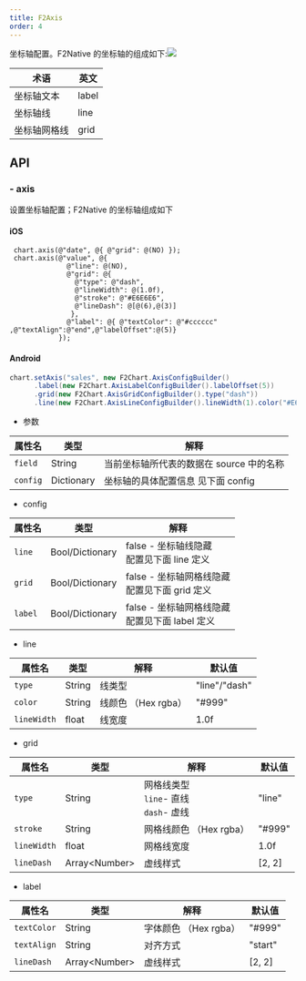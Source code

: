 ```yaml
---
title: F2Axis
order: 4
---
```


坐标轴配置。F2Native 的坐标轴的组成如下:![](https://gw.alipayobjects.com/mdn/rms_04a9e5/afts/img/A*jJ9SR7YqPVUAAAAAAAAAAAAAARQnAQ)

| **术语** | **英文** |
| --- | --- |
| 坐标轴文本 | label |
| 坐标轴线 | line |
| 坐标轴网格线 | grid |


## API
### - axis
设置坐标轴配置；F2Native 的坐标轴组成如下
#### iOS
```obj-c
 chart.axis(@"date", @{ @"grid": @(NO) });
 chart.axis(@"value", @{
              @"line": @(NO),
              @"grid": @{
                @"type": @"dash",     
                @"lineWidth": @(1.0f), 
                @"stroke": @"#E6E6E6",
                @"lineDash": @[@(6),@(3)]
               },
              @"label": @{ @"textColor": @"#cccccc" ,@"textAlign":@"end",@"labelOffset":@(5)}
            });
```

#### Android
```java
chart.setAxis("sales", new F2Chart.AxisConfigBuilder()
      .label(new F2Chart.AxisLabelConfigBuilder().labelOffset(5))
      .grid(new F2Chart.AxisGridConfigBuilder().type("dash"))
      .line(new F2Chart.AxisLineConfigBuilder().lineWidth(1).color("#E6E6E6").type("dash").lineDash(new double[]{6, 3}));
```
- 参数

| **属性名** |  **类型** | **解释** |
| --- | --- | --- |
| `field`| String | 当前坐标轴所代表的数据在 source 中的名称|
| `config`| Dictionary | 坐标轴的具体配置信息 见下面 config |

- config

| **属性名** |  **类型** | **解释** |
| --- | --- | --- |
| `line`| Bool/Dictionary  | false - 坐标轴线隐藏 <br/>  配置见下面 line 定义|
| `grid`| Bool/Dictionary | false - 坐标轴网格线隐藏 <br/> 配置见下面 grid 定义|
| `label`| Bool/Dictionary | false - 坐标轴网格线隐藏 <br/> 配置见下面 label 定义 

- line

| **属性名** |  **类型** | **解释** | **默认值**
| --- | --- | --- | --- | 
| `type`| String | 线类型| "line"/"dash"
| `color`| String | 线颜色 （Hex rgba）| "#999"
| `lineWidth`| float | 线宽度 | 1.0f

- grid

| **属性名** |  **类型** | **解释** | **默认值**
| --- | --- | --- | --- | 
| `type`| String | 网格线类型 <br/> `line`- 直线 <br/> `dash`- 虚线| "line"
| `stroke`| String | 网格线颜色 （Hex rgba）| "#999"
| `lineWidth`| float | 网格线宽度 | 1.0f
| `lineDash` | Array&lt;Number&gt;|虚线样式 | [2, 2]

- label

| **属性名** |  **类型** | **解释** | **默认值**
| --- | --- | --- | --- | 
| `textColor`| String | 字体颜色 （Hex rgba）| "#999"
| `textAlign`| String | 对齐方式  | "start"
| `lineDash` | Array&lt;Number&gt;|虚线样式 | [2, 2]

<br/>
